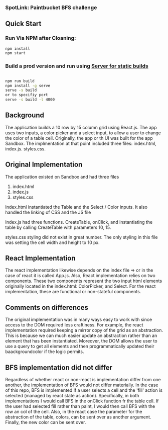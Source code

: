 ### SpotLink: Paintbucket BFS challenge 

## <a name="quick-start"></a>Quick Start

### Run Via NPM after Cloaning:

```bash
npm install 
npm start
```
### Build a prod version and run using [Server for static builds](https://create-react-app.dev/docs/deployment/#static-server)
```bash

npm run build 
npm install -g serve
serve -s build
or to specifiy port 
serve -s build -l 4000
```

## Background 
The application builds a 10 row by 15 column grid using React.js. The app uses two inputs, a color  picker and a select input, to allow a user to change the color of a table cell. Originally, the app or th UI was built for the app Sandbox. The implmentation at that point included three files: index.html, index.js. styles.css.

## Original Implementation
The application existed on Sandbox and had three files
1) index.html
2) index.js
3) styles.css

Index.html instantiated the Table and the Select / Color inputs. It also handled the linking of CSS and the JS file

Index.js had three functions. CreateTable, onClick, and instantiating the table by calling CreateTable with parameters 10, 15. 

styles.css styling did not exist in great number. The only styling in this file was setting the cell width and height to 10 px. 

## React Implementation
The react implementation likewise depends on the index file => or in the case of react it is called App.js. Also, React implementation relies on two components. These two components represent the two input html elements originally located in the index.html: ColorPicker, and Select. For the react implementation, these are functional or non-stateful components.

## Comments on differences
The original implementation was in many ways easy to work with since access to the DOM required less craftiness. For example, the react implementation required keeping a mirror copy of the grid as an abstraction. This is because we can much easier update an abstraction rather than an element that has been instantiated. Moreover, the DOM allows the user to use a query to get all <Td> elements and then programmatically updated their baackgroundcolor if the logic permits.
  
## BFS implementation did not differ
  Regardless of whether react or non-react is implementation differ from one another, the implementation of BFS would not differ materially. In the case of this repo, BFS is implemented if a user selects a cell and the 'fill' action is selected (managed by react state as action). Specifically, in both implementations I would call BFS in the onClick function fr the table cell. If the user had selected fill rather than paint, I would then call BFS with the row an col of the cell. Also, in the react case the parameter for the abstraction of the table, colors, can be sent over as another argument. Finally, the new color can be sent over. 
